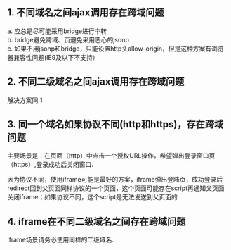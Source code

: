 ## 1. 不同域名之间ajax调用存在跨域问题
a. 应总是尽可能采用bridge进行中转  
b. bridge避免跨域、页避免采用恶心的jsonp  
c. 如果不用jsonp和bridge，只能设置http头allow-origin，但是这种方案有浏览器兼容性问题(IE9及以下不支持）

## 2. 不同二级域名之间ajax调用存在跨域问题
解决方案同 1

## 3. 同一个域名如果协议不同(http和https)，存在跨域问题
主要场景是：在页面（http）中点击一个授权URL操作，希望弹出登录窗口页（https）,登录成功后关闭窗口.

因为协议不同，使用iframe可能是最好的方案，iframe弹出登陆页，成功登录后redirect回到父页面同样协议的一个页面，这个页面可能存在script再通知父页面关闭iframe；如果协议不同，这个script是无法发送到父页面的

## 4. iframe在不同二级域名之间存在跨域问题
iframe场景请务必使用同样的二级域名.
